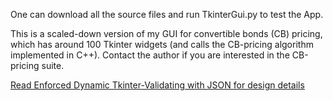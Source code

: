 One can download all the source files and run TkinterGui.py to test the App.

This is a scaled-down version of my GUI for convertible bonds (CB) pricing, which has around 100 Tkinter widgets (and calls the CB-pricing algorithm implemented in C++).
Contact the author if you are interested in the CB-pricing suite.

[Read Enforced Dynamic Tkinter-Validating with JSON for design details](https://github.com/user-attachments/files/18390390/readme.pdf)
